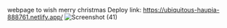 webpage to wish merry christmas 
Deploy link: https://ubiquitous-haupia-888761.netlify.app/ 
![Screenshot (41)](https://github.com/user-attachments/assets/d844425e-651c-4887-a2fd-dc98a4e61246)
